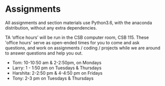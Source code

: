 # Assignments

All assignments and section materials use Python3.6, with the anaconda distribution, without any extra dependencies. 


TA ‘office hours’ will be run in the CSB computer room, CSB 115. These 'office hours' serve as open-ended times for you to come and ask questions, and work on assignments / coding / projects while we are around to answer questions and help you out. 

  - Tom:		    10-10:50 am & 2-2:50pm, on Mondays 
  - Larry:		  1 - 1:50 pm on Tuesdays & Thursdays
  - Harshita: 	2-2:50 pm & 4-4:50 pm on Fridays
  - Tony: 		  2-3 pm on Tuesdays & Thursdays
